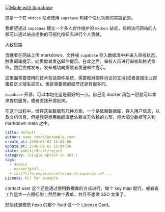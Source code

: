 [![Made with Supabase](https://supabase.com/badge-made-with-supabase.svg)](https://supabase.com)

这是一个在 `mkdocs` 站点使用 `supabase` 构建个性化功能的实践记录。

我希望通过 `supabase` 建立一个多人合作维护的 `mkdocs` 站点，任何访问网站的人都可以通过站点提供的可视化按钮去进行个人贡献。

大致思路

贡献者在网站上传 markdown，文件被 `supabase` 存入数据库中并进入审核状态，触发邮箱提示，向贡献者发送邮件提示。在此之后，审核人员进行审核和格式修饰，然后完成发布，发布成功向贡献者发送邮件提示。

这里面需要使用的技术包括邮件系统，需要做对邮件协议的支持(或者直接企业邮箱自定义域名实现)。但是需要做的细节还是有很多的。

`supabase` 开源，可以本地化这是最好的一点。自己用 docker 再包一层就可以拿来提供服务，或者直接开源出来。

在这个过程中，储存这些数据有几种方案，一个是依赖数据库，存入用户信息，以及文档信息。但是我更想用数据库低依赖或无依赖的方案，将大部分数据写入到 markdown meta 之中。

```yaml
title: default
author: name <email@example.com>
create_at: 2006-01-02 15:04:06
update_at: 2006-01-02 15:04:06
state: public/draft/reject
category: (single option in GUI.)
tags: 
  - domain
  - master?phd?...
  - cost?life-experience?research-experience? ...
License: MIT for example.
```

contact user 这个还是通过使用数据库的方式进行，做个 key map 就行，或者说工作量大一点图标附上然后做个表单，并且不想做 SSO 太重了。

然后还想模范 hexo 的那个 fluid 做一个 License Card。
